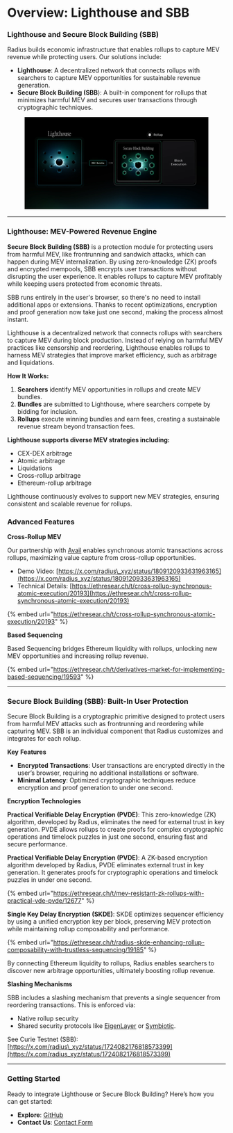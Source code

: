# Overview: Lighthouse and SBB

### Lighthouse and Secure Block Building (SBB)

Radius builds economic infrastructure that enables rollups to capture MEV revenue while protecting users. Our solutions include:

* **Lighthouse**: A decentralized network that connects rollups with searchers to capture MEV opportunities for sustainable revenue generation.
* **Secure Block Building (SBB**): A built-in component for rollups that minimizes harmful MEV and secures user transactions through cryptographic techniques.

<figure><img src=".gitbook/assets/image (24) (1).png" alt=""><figcaption></figcaption></figure>

***

### Lighthouse: MEV-Powered Revenue Engine

**Secure Block Building (SBB)** is a protection module for protecting users from harmful MEV, like frontrunning and sandwich attacks, which can happen during MEV internalization. By using zero-knowledge (ZK) proofs and encrypted mempools, SBB encrypts user transactions without disrupting the user experience. It enables rollups to capture MEV profitably while keeping users protected from economic threats.

SBB runs entirely in the user's browser, so there's no need to install additional apps or extensions. Thanks to recent optimizations, encryption and proof generation now take just one second, making the process almost instant.

Lighthouse is a decentralized network that connects rollups with searchers to capture MEV during block production. Instead of relying on harmful MEV practices like censorship and reordering, Lighthouse enables rollups to harness MEV strategies that improve market efficiency, such as arbitrage and liquidations.

**How It Works:**&#x20;

1. **Searchers** identify MEV opportunities in rollups and create MEV bundles.
2. **Bundles** are submitted to Lighthouse, where searchers compete by bidding for inclusion.
3. **Rollups** execute winning bundles and earn fees, creating a sustainable revenue stream beyond transaction fees.

**Lighthouse supports diverse MEV strategies including:**

* CEX-DEX arbitrage
* Atomic arbitrage
* Liquidations
* Cross-rollup arbitrage
* Ethereum-rollup arbitrage

Lighthouse continuously evolves to support new MEV strategies, ensuring consistent and scalable revenue for rollups.



### Advanced Features

**Cross-Rollup MEV**

Our partnership with [Avail](https://www.availproject.org/) enables synchronous atomic transactions across rollups, maximizing value capture from cross-rollup opportunities.

* Demo Video: [https://x.com/radius\_xyz/status/1809120933631963165](https://x.com/radius_xyz/status/1809120933631963165)
* Technical Details: [https://ethresear.ch/t/cross-rollup-synchronous-atomic-execution/20193](https://ethresear.ch/t/cross-rollup-synchronous-atomic-execution/20193)

{% embed url="https://ethresear.ch/t/cross-rollup-synchronous-atomic-execution/20193" %}

**Based Sequencing**

Based Sequencing bridges Ethereum liquidity with rollups, unlocking new MEV opportunities and increasing rollup revenue.

{% embed url="https://ethresear.ch/t/derivatives-market-for-implementing-based-sequencing/19593" %}

***

### Secure Block Building (SBB): Built-In User Protection

Secure Block Building is a cryptographic primitive designed to protect users from harmful MEV attacks such as frontrunning and reordering while capturing MEV. SBB is an individual component that Radius customizes and integrates for each rollup.

**Key** **Features**

* **Encrypted Transactions**: User transactions are encrypted directly in the user’s browser, requiring no additional installations or software.
* **Minimal Latency**: Optimized cryptographic techniques reduce encryption and proof generation to under one second.

**Encryption Technologies**

**Practical Verifiable Delay Encryption (PVDE)**: This zero-knowledge (ZK) algorithm, developed by Radius, eliminates the need for external trust in key generation. PVDE allows rollups to create proofs for complex cryptographic operations and timelock puzzles in just one second, ensuring fast and secure performance.

**Practical Verifiable Delay Encryption (PVDE)**: A ZK-based encryption algorithm developed by Radius, PVDE eliminates external trust in key generation. It generates proofs for cryptographic operations and timelock puzzles in under one second.

{% embed url="https://ethresear.ch/t/mev-resistant-zk-rollups-with-practical-vde-pvde/12677" %}

**Single Key Delay Encryption (SKDE)**: SKDE optimizes sequencer efficiency by using a unified encryption key per block, preserving MEV protection while maintaining rollup composability and performance.

{% embed url="https://ethresear.ch/t/radius-skde-enhancing-rollup-composability-with-trustless-sequencing/19185" %}

By connecting Ethereum liquidity to rollups, Radius enables searchers to discover new arbitrage opportunities, ultimately boosting rollup revenue.

**Slashing Mechanisms**&#x20;

SBB includes a slashing mechanism that prevents a single sequencer from reordering transactions. This is enforced via:

* Native rollup security
* Shared security protocols like [EigenLayer](https://www.eigenlayer.xyz/) or [Symbiotic](https://symbiotic.fi/).



See Curie Testnet (SBB): [https://x.com/radius\_xyz/status/1724082176818573399](https://x.com/radius_xyz/status/1724082176818573399)

***

### Getting Started

Ready to integrate Lighthouse or Secure Block Building? Here’s how you can get started:

* **Explore**: [GitHub](https://github.com/radiusxyz)
* **Contact Us**: [Contact Form](https://www.theradius.xyz/contact)



